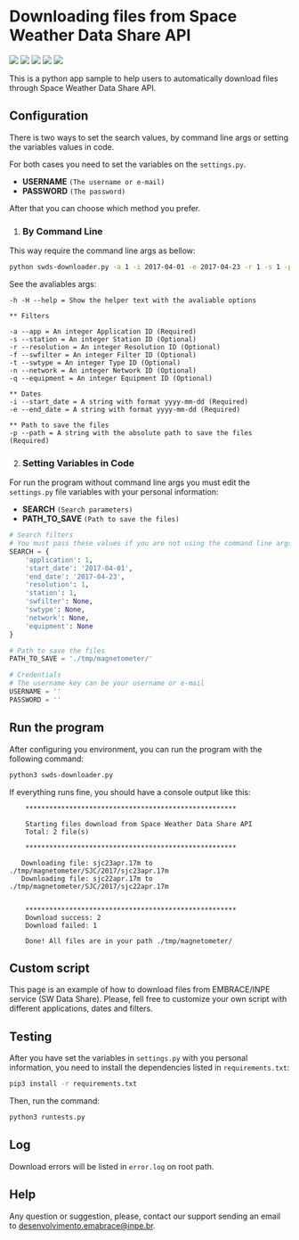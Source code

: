 # Downloading files from Space Weather Data Share API
[![](https://img.shields.io/github/license/embrace-inpe/swds-api-downloader.svg)](https://github.com/embrace-inpe/swds-api-downloader/blob/master/LICENSE)
[![](https://img.shields.io/badge/python-3-blue.svg)](https://www.python.org/)
[![](https://img.shields.io/badge/Version-1.0.3-yellow.svg)](https://github.com/embrace-inpe/swds-api-downloader)
[![](https://img.shields.io/badge/INPE-EMBRACE-orange.svg)](http://www2.inpe.br/climaespacial/portal/pt/)
[![](https://img.shields.io/badge/coverage-84%25-green.svg)](https://github.com/embrace-inpe/swds-api-downloader)

This is a python app sample to help users to automatically download files through Space Weather Data Share API.


Configuration
-----------------
There is two ways to set the search values, by command line args or setting the variables values in code.

For both cases you need to set the variables on the `settings.py`.
- **USERNAME** `(The username or e-mail)`
- **PASSWORD** `(The password)`

After that you can choose which method you prefer.

1. ### By Command Line
This way require the command line args as bellow:

```bash
python swds-downloader.py -a 1 -i 2017-04-01 -e 2017-04-23 -r 1 -s 1 -p ./tmp/magnetometer/
```
See the avaliables args:
```text
-h -H --help = Show the helper text with the avaliable options

** Filters
    
-a --app = An integer Application ID (Required)
-s --station = An integer Station ID (Optional)
-r --resolution = An integer Resolution ID (Optional)
-f --swfilter = An integer Filter ID (Optional)
-t --swtype = An integer Type ID (Optional)
-n --network = An integer Network ID (Optional)
-q --equipment = An integer Equipment ID (Optional)

** Dates
-i --start_date = A string with format yyyy-mm-dd (Required)
-e --end_date = A string with format yyyy-mm-dd (Required)

** Path to save the files
-p --path = A string with the absolute path to save the files (Required)
```
2. ### Setting Variables in Code
For run the program without command line args you must edit the `settings.py` file variables with your personal information:

- **SEARCH** `(Search parameters)`
- **PATH_TO_SAVE** `(Path to save the files)`

```python
# Search filters
# You must pass these values if you are not using the command line args
SEARCH = {
    'application': 1,
    'start_date': '2017-04-01',
    'end_date': '2017-04-23',
    'resolution': 1,
    'station': 1,
    'swfilter': None,
    'swtype': None,
    'network': None,
    'equipment': None
}

# Path to save the files
PATH_TO_SAVE = './tmp/magnetometer/'

# Credentials
# The username key can be your username or e-mail
USERNAME = ''
PASSWORD = ''
```

Run the program
-----------------

After configuring you environment, you can run the program with the following command:
```bash
python3 swds-downloader.py
```

If everything runs fine, you should have a console output like this:
```console
    *****************************************************
    
    Starting files download from Space Weather Data Share API
    Total: 2 file(s)
    
    *****************************************************
    
   Downloading file: sjc23apr.17m to ./tmp/magnetometer/SJC/2017/sjc23apr.17m
   Downloading file: sjc22apr.17m to ./tmp/magnetometer/SJC/2017/sjc22apr.17m


    *****************************************************
    Download success: 2
    Download failed: 1 

    Done! All files are in your path ./tmp/magnetometer/
```
Custom script
-----------------
This page is an example of how to download files from EMBRACE/INPE service (SW Data Share). Please, fell free to customize your own script with different applications, dates and filters.

Testing
-----------------
After you have set the variables in `settings.py` with you personal information, you need to install the dependencies listed in `requirements.txt`:
```bash
pip3 install -r requirements.txt
```
Then, run the command:
```bash
python3 runtests.py
```

Log
-----------------

Download errors will be listed in `error.log` on root path.

Help
-----------------
Any question or suggestion, please, contact our support sending an email to [desenvolvimento.emabrace@inpe.br](mailto:desenvolvimento.emabrace@inpe.br).

